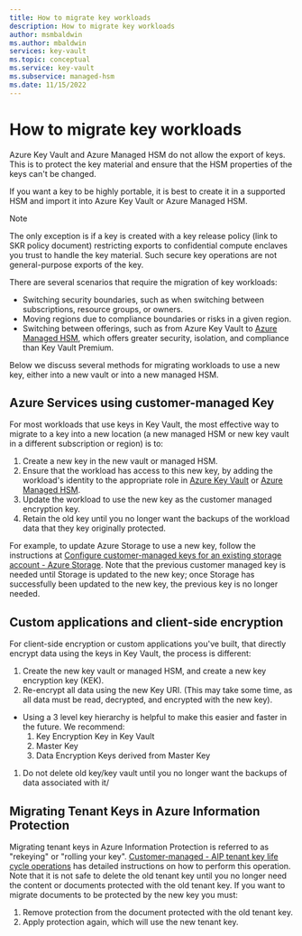 ```yaml
---
title: How to migrate key workloads 
description: How to migrate key workloads
author: msmbaldwin
ms.author: mbaldwin
services: key-vault
ms.topic: conceptual
ms.service: key-vault
ms.subservice: managed-hsm
ms.date: 11/15/2022
---
```


# How to migrate key workloads

Azure Key Vault and Azure Managed HSM do not allow the export of keys. This is to protect the key material and ensure that the HSM properties of the keys can't be changed.

If you want a key to be highly portable, it is best to create it in a supported HSM and import it into Azure Key Vault or Azure Managed HSM.

> [!NOTE]
> The only exception is if a key is created with a key release policy (link to SKR policy document) restricting exports to confidential compute enclaves you trust to handle the key material. Such secure key operations are not general-purpose exports of the key.

There are several scenarios that require the migration of key workloads:
- Switching security boundaries, such as when switching between subscriptions, resource groups, or owners.
- Moving regions due to compliance boundaries or risks in a given region.
- Switching between offerings, such as from Azure Key Vault to [Azure Managed HSM](/azure/key-vault/managed-hsm/overview), which offers greater security, isolation, and compliance than Key Vault Premium.

Below we discuss several methods for migrating workloads to use a new key, either into a new vault or into a new managed HSM.

## Azure Services using customer-managed Key

For most workloads that use keys in Key Vault, the most effective way to migrate to a key into a new location (a new managed HSM or new key vault in a different subscription or region) is to:

1. Create a new key in the new vault or managed HSM.
1. Ensure that the workload has access to this new key, by adding the workload's identity to the appropriate role in [Azure Key Vault](rbac-guide.md) or [Azure Managed HSM](../managed-hsm/access-control.md).
1. Update the workload to use the new key as the customer managed encryption key.
1. Retain the old key until you no longer want the backups of the workload data that they key originally protected.

For example, to update Azure Storage to use a new key, follow the instructions at [Configure customer-managed keys for an existing storage account - Azure Storage](/azure/storage/common/customer-managed-keys-configure-existing-account). Note that the previous customer managed key is needed until Storage is updated to the new key; once Storage has successfully been updated to the new key, the previous key is no longer needed.

## Custom applications and client-side encryption

For client-side encryption or custom applications you've built, that directly encrypt data using the keys in Key Vault, the process is different:

1. Create the new key vault or managed HSM, and create a new key encryption key (KEK).
1. Re-encrypt all data using the new Key URI. (This may take some time, as all data must be read, decrypted, and encrypted with the new key).

  - Using a 3 level key hierarchy is helpful to make this easier and faster in the future. We recommend:
    1. Key Encryption Key in Key Vault
    1. Master Key
    1. Data Encryption Keys derived from Master Key
1. Do not delete old key/key vault until you no longer want the backups of data associated with it/

## Migrating Tenant Keys in Azure Information Protection

Migrating tenant keys in Azure Information Protection is referred to as "rekeying" or "rolling your key". [Customer-managed - AIP tenant key life cycle operations](/azure/information-protection/operations-customer-managed-tenant-key#rekey-your-tenant-key) has detailed instructions on how to perform this operation. Note that it is not safe to delete the old tenant key until you no longer need the content or documents protected with the old tenant key. If you want to migrate documents to be protected by the new key you must:

1. Remove protection from the document protected with the old tenant key.
1. Apply protection again, which will use the new tenant key.

